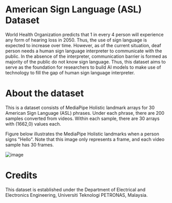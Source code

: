 # American Sign Language (ASL) Dataset 

World Health Organization predicts that 1 in every 4 person will experience any form of hearing loss in 2050. Thus, the use of sign language is expected to increase over time. However, as of the current situation, deaf person needs a human sign language interpreter to communicate with the public. In the absence of the interpreter,  communication barrier is formed as majority of the public do not know sign language. Thus, this dataset aims to serve as the foundation for researchers to build AI models to make use of technology to fill the gap of human sign language interpreter. 


# About the dataset 

This is a dataset consists of MediaPipe Holistic landmark arrays for 30 American Sign Language (ASL) phrases. Under each phrase, there are 200 samples converted from videos. Within each sample, there are 30 arrays with (1662,0) values each.

Figure below illustrates the MediaPipe Holistic landmarks when a person signs "Hello". Note that this image only represents a frame, and each video sample has 30 frames.

![image](https://user-images.githubusercontent.com/84454650/227102662-d0f8be23-36fe-4c5c-914c-2124253af32d.png)

# Credits 

This dataset is established under the Department of Electrical and Electronics Engineering, Universiti Teknologi PETRONAS, Malaysia.
